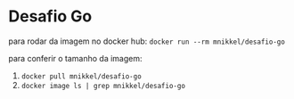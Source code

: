 # Desafio Go

para rodar da imagem no docker hub: `docker run --rm mnikkel/desafio-go`

para conferir o tamanho da imagem:

1. `docker pull mnikkel/desafio-go`
2. `docker image ls | grep mnikkel/desafio-go`
